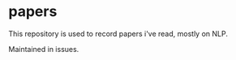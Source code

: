 # papers

This repository is used to record papers i've read, mostly on NLP.

Maintained in issues.
